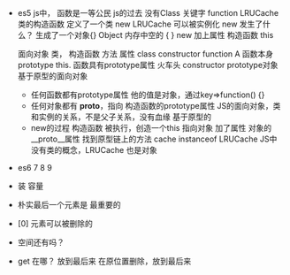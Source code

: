 - es5 
  js中，  函数是一等公民
  js的过去 没有Class 关键字
  function LRUCache
  类的构造函数
  定义了一个类
  new LRUCache 可以被实例化
  new 发生了什么？
  生成了一个对象{} Object
  内存中空的  { } new
  加上属性  构造函数  this

  面向对象 类，         构造函数      方法        属性
          class       constructor
        function A    函数本身      prototype   this.
    函数具有prototype属性
    火车头  constructor   prototype对象
    基于原型的面向对象  

    - 任何函数都有prototype属性 他的值是对象，通过key=>function() {}
    - 任何对象都有  __proto__，指向 构造函数的prototype属性
    JS的面向对象，类和实例的关系，不是父子关系，没有血缘
    基于原型的
    - new的过程 构造函数 被执行，创造一个this 指向对象 加了属性 对象的__proto__属性 找到原型链上的方法 
    cache instanceof LRUCache
    JS中没有类的概念，LRUCache 也是对象

- es6 7 8 9

- 装 容量
- 朴实最后一个元素是 最重要的
- [0] 元素可以被删除的
- 空间还有吗？
- get 在哪？ 放到最后来 在原位置删除，放到最后来